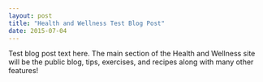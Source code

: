 ```yaml
---
layout: post
title: "Health and Wellness Test Blog Post"
date: 2015-07-04
---
```


Test blog post text here. The main section of the Health and Wellness site will be the public blog, tips, exercises, and recipes along with many other features!
